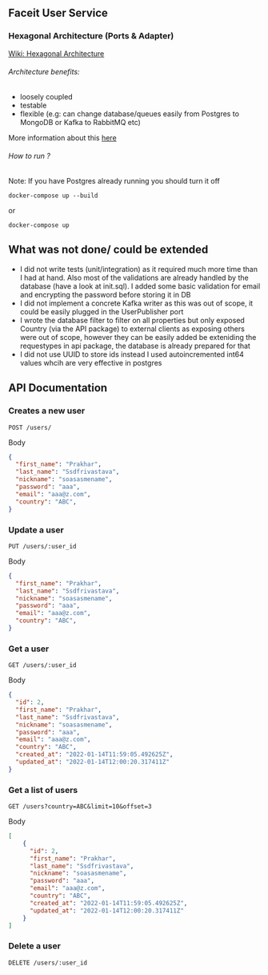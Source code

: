 ## Faceit User Service 

### Hexagonal Architecture (Ports & Adapter)

[Wiki: Hexagonal Architecture](https://en.wikipedia.org/wiki/Hexagonal_architecture_(software))

###### Architecture benefits:
- loosely coupled
- testable
- flexible (e.g: can change database/queues easily from Postgres to MongoDB or Kafka to RabbitMQ etc)

More information about this [here](https://dzone.com/articles/hexagonal-architecture-what-is-it-and-how-does-it)


###### How to run ?

Note: If you have Postgres already running you should turn it off 

`docker-compose up --build`

or

`docker-compose up`


## What was not done/ could be extended
- I did not write tests (unit/integration) as it required much more time than I had at hand. Also most of the validations are already handled by the database (have a look at init.sql). I added some basic validation for email and encrypting the password before storing it in DB
- I did not implement a concrete Kafka writer as this was out of scope, it could be easily plugged in the UserPublisher port
- I wrote the database filter to filter on all properties but only exposed Country (via the API package) to external clients as exposing others were out of scope, however they can be easily added be exteniding the requestypes in api package, the database is already prepared for that
- I did not use UUID to store ids instead I used autoincremented int64 values whcih are very effective in postgres

## API Documentation

### Creates a new user

```http
POST /users/
```

Body
```json
{
  "first_name": "Prakhar",
  "last_name": "Ssdfrivastava",
  "nickname": "soasasmename",
  "password": "aaa",
  "email": "aaa@z.com",
  "country": "ABC",
}
```

### Update a user

```http
PUT /users/:user_id
```

Body
```json
{
  "first_name": "Prakhar",
  "last_name": "Ssdfrivastava",
  "nickname": "soasasmename",
  "password": "aaa",
  "email": "aaa@z.com",
  "country": "ABC",
}
```

### Get a user

```http
GET /users/:user_id
```

Body
```json
{
  "id": 2,
  "first_name": "Prakhar",
  "last_name": "Ssdfrivastava",
  "nickname": "soasasmename",
  "password": "aaa",
  "email": "aaa@z.com",
  "country": "ABC",
  "created_at": "2022-01-14T11:59:05.492625Z",
  "updated_at": "2022-01-14T12:00:20.317411Z"
}
```

### Get a list of users

```http
GET /users?country=ABC&limit=10&offset=3
```

Body
```json
[
    {
      "id": 2,
      "first_name": "Prakhar",
      "last_name": "Ssdfrivastava",
      "nickname": "soasasmename",
      "password": "aaa",
      "email": "aaa@z.com",
      "country": "ABC",
      "created_at": "2022-01-14T11:59:05.492625Z",
      "updated_at": "2022-01-14T12:00:20.317411Z"
    }
]
```
### Delete a user

```http
DELETE /users/:user_id
```
